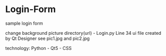 # Login-Form
sample login form

change background picture directory(url) - Login.py Line 34
ui file created by Qt Designer
see pic1.jpg and pic2.jpg

technology: Python - Qt5 - CSS
